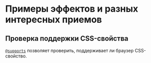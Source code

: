 # Примеры эффектов и разных интересных приемов

## Проверка поддержки CSS-свойства
[`@supports`](https://habr.com/post/178021/) позволяет проверить, поддерживает ли браузер CSS-свойство.

